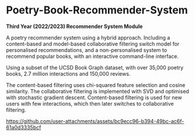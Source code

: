 # Poetry-Book-Recommender-System
**Third Year (2022/2023) Recommender System Module**

A poetry recommender system using a hybrid approach. Including a content-based and model-based collaborative filtering switch model for personalised recommendations, and a non-personalised system to recommend popular books, with an interactive command-line interface.

Using a subset of the UCSD Book Graph dataset, with over 35,000 poetry books, 2.7 million interactions and 150,000 reviews.

The content-based filtering uses chi-squared feature selection and cosine similarity. The collaborative filtering is implemented with SVD and optimised with stochastic gradient descent. Content-based filtering is used for new users with few interactions, which then later switches to collaborative filtering.

https://github.com/user-attachments/assets/bc9ecc96-b394-49bc-ac6f-61a0d3335bcf

